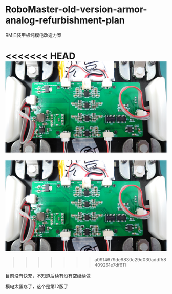 # RoboMaster-old-version-armor-analog-refurbishment-plan
RM旧装甲板纯模电改造方案

<<<<<<< HEAD
![ArmorPCB](ArmorPCB.JPG)
=======
![ArmorPCB](\Photo\ArmorPCB.JPG)
>>>>>>> a0914679de9830c29d030addf58409261e7df611

目前没有快充，不知道后续有没有空继续做

模电太蛋疼了，这个是第12版了
